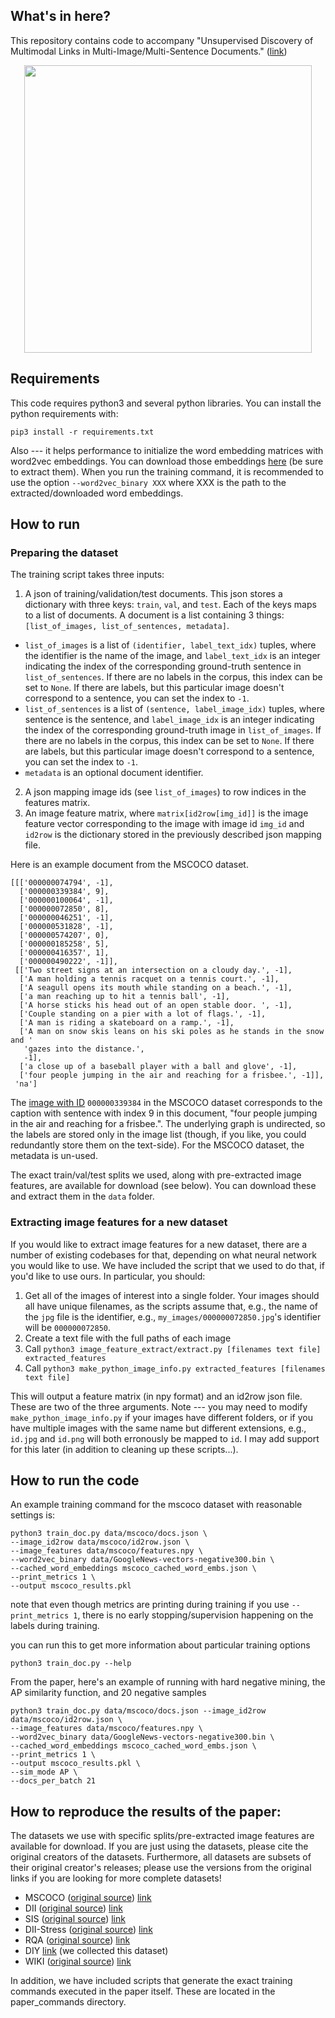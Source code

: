 ## What's in here?


This repository contains code to accompany "Unsupervised Discovery of
Multimodal Links in Multi-Image/Multi-Sentence Documents." ([link](https://arxiv.org/abs/1904.07826))

<p align="center">
  <img width="460" src="https://github.com/jmhessel/multi-retrieval/raw/master/summary.png">
</p>

## Requirements
This code requires python3 and several python
libraries. You can install the python requirements with:

```
pip3 install -r requirements.txt
```

Also --- it helps performance to initialize the word embedding
matrices with word2vec embeddings. You can download those embeddings
[here](https://drive.google.com/file/d/0B7XkCwpI5KDYNlNUTTlSS21pQmM/edit)
(be sure to extract them). When you run the training command, it is
recommended to use the option `--word2vec_binary XXX` where XXX is the
path to the extracted/downloaded word embeddings.

## How to run

### Preparing the dataset

The training script takes three inputs:

1. A json of training/validation/test documents. This json stores a dictionary with three keys: `train`, `val`, and `test`. Each of the keys maps to a list of documents. A document is a list containing 3 things: `[list_of_images, list_of_sentences, metadata]`.
  - `list_of_images` is a list of `(identifier, label_text_idx)` tuples, where the identifier is the name of the image, and `label_text_idx` is an integer indicating the index of the corresponding ground-truth sentence in `list_of_sentences`. If there are no labels in the corpus, this index can be set to `None`. If there are labels, but this particular image doesn't correspond to a sentence, you can set the index to `-1`.
  - `list_of_sentences` is a list of `(sentence, label_image_idx)` tuples, where sentence is the sentence, and `label_image_idx` is an integer indicating the index of the corresponding ground-truth image in `list_of_images`. If there are no labels in the corpus, this index can be set to `None`. If there are labels, but this particular image doesn't correspond to a sentence, you can set the index to `-1`.
  - `metadata` is an optional document identifier.
2. A json mapping image ids (see `list_of_images`) to row indices in the features matrix.
3. An image feature matrix, where `matrix[id2row[img_id]]` is the image feature vector corresponding to the image with image id `img_id` and `id2row` is the dictionary stored in the previously described json mapping file.

Here is an example document from the MSCOCO dataset.
```
[[['000000074794', -1],
  ['000000339384', 9],
  ['000000100064', -1],
  ['000000072850', 8],
  ['000000046251', -1],
  ['000000531828', -1],
  ['000000574207', 0],
  ['000000185258', 5],
  ['000000416357', 1],
  ['000000490222', -1]],
 [['Two street signs at an intersection on a cloudy day.', -1],
  ['A man holding a tennis racquet on a tennis court.', -1],
  ['A seagull opens its mouth while standing on a beach.', -1],
  ['a man reaching up to hit a tennis ball', -1],
  ['A horse sticks his head out of an open stable door. ', -1],
  ['Couple standing on a pier with a lot of flags.', -1],
  ['A man is riding a skateboard on a ramp.', -1],
  ['A man on snow skis leans on his ski poles as he stands in the snow and '
   'gazes into the distance.',
   -1],
  ['a close up of a baseball player with a ball and glove', -1],
  ['four people jumping in the air and reaching for a frisbee.', -1]],
 'na']
```

The [image with ID](http://cocodataset.org/#explore?id=339384)
`000000339384` in the MSCOCO dataset corresponds to the caption with
sentence with index 9 in this document, "four people jumping in the
air and reaching for a frisbee.". The underlying graph is undirected,
so the labels are stored only in the image list (though, if you like,
you could redundantly store them on the text-side). For the MSCOCO
dataset, the metadata is un-used.

The exact train/val/test splits we used, along with pre-extracted
image features, are available for download (see below). You can download
these and extract them in the `data` folder.

### Extracting image features for a new dataset

If you would like to extract image features for a new dataset, there
are a number of existing codebases for that, depending on what neural
network you would like to use. We have included the script that we
used to do that, if you'd like to use ours. In particular, you should:

1. Get all of the images of interest into a single folder. Your images should all have unique filenames, as the scripts assume that, e.g., the name of the `jpg` file is the identifier, e.g., `my_images/000000072850.jpg`'s identifier will be `000000072850`.
2. Create a text file with the full paths of each image
3. Call `python3 image_feature_extract/extract.py [filenames text file] extracted_features`
4. Call `python3 make_python_image_info.py extracted_features [filenames text file]`

This will output a feature matrix (in npy format) and an id2row json
file. These are two of the three arguments. Note --- you may need to
modify `make_python_image_info.py` if your images have different
folders, or if you have multiple images with the same name but
different extensions, e.g., `id.jpg` and `id.png` will both erronously
be mapped to `id`. I may add support for this later (in addition to
cleaning up these scripts...).

## How to run the code

An example training command for the mscoco dataset with reasonable settings is:
```
python3 train_doc.py data/mscoco/docs.json \
--image_id2row data/mscoco/id2row.json \
--image_features data/mscoco/features.npy \
--word2vec_binary data/GoogleNews-vectors-negative300.bin \
--cached_word_embeddings mscoco_cached_word_embs.json \
--print_metrics 1 \
--output mscoco_results.pkl
```

note that even though metrics are printing during training if you use
`--print_metrics 1`, there is no early stopping/supervision happening
on the labels during training.

you can run this to get more information about particular training options
```
python3 train_doc.py --help
```

From the paper, here's an example of running with hard negative
mining, the AP similarity function, and 20 negative samples
```
python3 train_doc.py data/mscoco/docs.json --image_id2row data/mscoco/id2row.json \
--image_features data/mscoco/features.npy \
--word2vec_binary data/GoogleNews-vectors-negative300.bin \
--cached_word_embeddings mscoco_cached_word_embs.json \
--print_metrics 1 \
--output mscoco_results.pkl \
--sim_mode AP \
--docs_per_batch 21
```

## How to reproduce the results of the paper:

The datasets we use with specific splits/pre-extracted image features
are available for download. If you are just using the datasets, please
cite the original creators of the datasets. Furthermore, all datasets
are subsets of their original creator's releases; please use the
versions from the original links if you are looking for more complete
datasets!

- MSCOCO ([original source](http://cocodataset.org/#home)) [link](https://drive.google.com/open?id=1LGqUst-BB8N4nFPNGHD0uVa3x_cAZ7UV)
- DII ([original source](http://visionandlanguage.net/VIST/dataset.html)) [link](https://drive.google.com/open?id=1zFouzVhXvnK19zv3AYT-wZJt8SFTcRXY)
- SIS ([original source](http://visionandlanguage.net/VIST/dataset.html)) [link](https://drive.google.com/open?id=1MN6gPGhymAHvPJL6dRTu-VbXfYlI0L7-)
- DII-Stress ([original source](http://visionandlanguage.net/VIST/dataset.html)) [link](https://drive.google.com/open?id=1vLOMftRh8U5r3sn29X2l8XxVXQppsLYS)
- RQA ([original source](https://hucvl.github.io/recipeqa/)) [link](https://drive.google.com/open?id=1BbD1OnV4h02QUk1eZT1hFWWKlDwUyz3O)
- DIY [link](https://drive.google.com/open?id=1EdgL2VYrVTLccP8wHpynpFhv3PNuZiOv) (we collected this dataset)
- WIKI ([original source](https://www.imageclef.org/wikidata)) [link](https://drive.google.com/open?id=1Ecb1LkTXX4sskx-PLB2o3vMru-8I8rEy)

In addition, we have included scripts that generate the exact training commands executed in the paper itself. These are located in the paper_commands directory.
